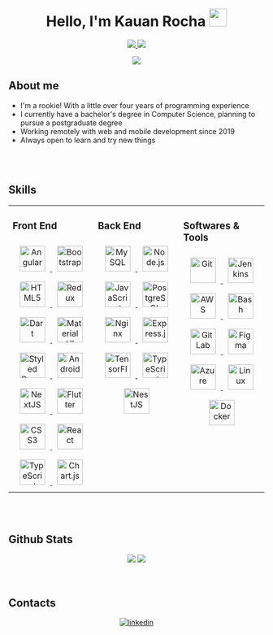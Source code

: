 <h1 align="center">
    Hello, I'm Kauan Rocha
    <img src="https://media.giphy.com/media/hvRJCLFzcasrR4ia7z/giphy.gif" width="35">
</h1>

<div align="center">
    <a href="https://github.com/KauanR/KauanR/blob/main/README.md" target="_blank">
        <img src="https://img.shields.io/badge/lang-en-red.svg"/>
    </a> 
    <a href="https://github.com/KauanR/KauanR/blob/main/README.pt-br.md" target="_blank">
        <img src="https://img.shields.io/badge/lang-pt--br-green.svg"/>
    </a>
</div>

<p align="center">
  <img src="https://readme-typing-svg.demolab.com?font=Ubuntu&weight=700&size=25&duration=2500&pause=500&color=DA6286&center=true&vCenter=true&multiline=true&width=600&height=120&lines=Web+and+Mobile+Developer;Bachelor+in+Computer+Science;Passionate+into+learning+new+things">
</p>


## About me
- I'm a rookie! With a little over four years of programming experience
- I currently have a bachelor's degree in Computer Science, planning to pursue a postgraduate degree
- Working remotely with web and mobile development since 2019
- Always open to learn and try new things

<br/> 
<br/> 

## Skills
<table>
<tr>
<td valign="top" width="33%">
    <h3>Front End</h3>
    <div align="center">  
        <a href="https://angular.io/" target="_blank">
            <img style="margin: 10px" src="https://profilinator.rishav.dev/skills-assets/angularjs-original.svg" alt="Angular" height="50" />
        </a>  
        <a href="https://getbootstrap.com/docs/3.4/javascript/" target="_blank">
            <img style="margin: 10px" src="https://profilinator.rishav.dev/skills-assets/bootstrap-plain.svg" alt="Bootstrap" height="50" />
        </a>  
        <a href="https://en.wikipedia.org/wiki/HTML5" target="_blank">
            <img style="margin: 10px" src="https://profilinator.rishav.dev/skills-assets/html5-original-wordmark.svg" alt="HTML5" height="50" />
        </a>  
        <a href="https://redux.js.org/" target="_blank">
            <img style="margin: 10px" src="https://profilinator.rishav.dev/skills-assets/redux-original.svg" alt="Redux" height="50" />
        </a>  
        <a href="https://dart.dev/" target="_blank">
            <img style="margin: 10px" src="https://profilinator.rishav.dev/skills-assets/dartlang-icon.svg" alt="Dart" height="50" />
        </a>  
        <a href="https://mui.com/" target="_blank">
            <img style="margin: 10px" src="https://profilinator.rishav.dev/skills-assets/mui.png" alt="Material UI" height="50" />
        </a>  
        <a href="https://styled-components.com/" target="_blank">
            <img style="margin: 10px" src="https://profilinator.rishav.dev/skills-assets/styled-components.png" alt="Styled Components" height="50" />
        </a>  
        <a href="https://www.android.com/intl/en_in/" target="_blank">
            <img style="margin: 10px" src="https://profilinator.rishav.dev/skills-assets/android-original-wordmark.svg" alt="Android" height="50" />
        </a>  
        <a href="https://nextjs.org/" target="_blank">
            <img style="margin: 10px" src="https://profilinator.rishav.dev/skills-assets/nextjs.png" alt="NextJS" height="50" />
        </a>  
        <a href="https://flutter.dev/" target="_blank">
            <img style="margin: 10px" src="https://profilinator.rishav.dev/skills-assets/flutterio-icon.svg" alt="Flutter" height="50" />
        </a>  
        <a href="https://www.w3schools.com/css/" target="_blank">
            <img style="margin: 10px" src="https://profilinator.rishav.dev/skills-assets/css3-original-wordmark.svg" alt="CSS3" height="50" />
        </a>  
        <a href="https://reactjs.org/" target="_blank">
            <img style="margin: 10px" src="https://profilinator.rishav.dev/skills-assets/react-original-wordmark.svg" alt="React" height="50" />
        </a>  
        <a href="https://www.typescriptlang.org/" target="_blank">
            <img style="margin: 10px" src="https://profilinator.rishav.dev/skills-assets/typescript-original.svg" alt="TypeScript" height="50" />
        </a>  
        <a href="https://www.chartjs.org/" target="_blank">
            <img style="margin: 10px" src="https://profilinator.rishav.dev/skills-assets/logo-title.svg" alt="Chart.js" height="50" />
        </a>  
    </div>
</td>

<td valign="top" width="33%">
    <h3>Back End</h3>  
    <div align="center">  
        <a href="https://www.mysql.com/" target="_blank">
            <img style="margin: 10px" src="https://profilinator.rishav.dev/skills-assets/mysql-original-wordmark.svg" alt="MySQL" height="50" />
        </a>  
        <a href="https://nodejs.org/" target="_blank">
            <img style="margin: 10px" src="https://profilinator.rishav.dev/skills-assets/nodejs-original-wordmark.svg" alt="Node.js" height="50" />
        </a>  
        <a href="https://www.javascript.com/" target="_blank">
            <img style="margin: 10px" src="https://profilinator.rishav.dev/skills-assets/javascript-original.svg" alt="JavaScript" height="50" />
        </a>  
        <a href="https://www.postgresql.org/" target="_blank">
            <img style="margin: 10px" src="https://profilinator.rishav.dev/skills-assets/postgresql-original-wordmark.svg" alt="PostgreSQL" height="50" />
        </a>  
        <a href="https://www.nginx.com/" target="_blank">
            <img style="margin: 10px" src="https://profilinator.rishav.dev/skills-assets/nginx-original.svg" alt="Nginx" height="50" />
        </a>  
        <a href="https://expressjs.com/" target="_blank">
            <img style="margin: 10px" src="https://profilinator.rishav.dev/skills-assets/express-original-wordmark.svg" alt="Express.js" height="50" />
        </a>  
        <a href="https://www.tensorflow.org/" target="_blank">
            <img style="margin: 10px" src="https://profilinator.rishav.dev/skills-assets/tensorflow-icon.svg" alt="TensorFlow" height="50" />
        </a>  
        <a href="https://www.typescriptlang.org/" target="_blank">
            <img style="margin: 10px" src="https://profilinator.rishav.dev/skills-assets/typescript-original.svg" alt="TypeScript" height="50" />
        </a>  
        <a href="https://nestjs.com/" target="_blank">
            <img style="margin: 10px" src="https://profilinator.rishav.dev/skills-assets/nestjs.svg" alt="NestJS" height="50" />
        </a>  
    </div>
</td>

<td valign="top" width="33%">
    <h3>Softwares & Tools</h3>
    <div align="center">  
        <a href="https://github.com/" target="_blank">
            <img style="margin: 10px" src="https://profilinator.rishav.dev/skills-assets/git-scm-icon.svg" alt="Git" height="50" />
        </a>  
        <a href="https://www.jenkins.io/" target="_blank">
            <img style="margin: 10px" src="https://profilinator.rishav.dev/skills-assets/jenkins-icon.svg" alt="Jenkins" height="50" />
        </a>  
        <a href="https://aws.amazon.com/" target="_blank">
            <img style="margin: 10px" src="https://profilinator.rishav.dev/skills-assets/amazonwebservices-original-wordmark.svg" alt="AWS" height="50" />
        </a>  
        <a href="https://www.gnu.org/software/bash/" target="_blank">
            <img style="margin: 10px" src="https://profilinator.rishav.dev/skills-assets/gnu_bash-icon.svg" alt="Bash" height="50" />
        </a>  
        <a href="https://about.gitlab.com/" target="_blank">
            <img style="margin: 10px" src="https://profilinator.rishav.dev/skills-assets/gitlab.svg" alt="GitLab" height="50" />
        </a>  
        <a href="https://www.figma.com/" target="_blank">
            <img style="margin: 10px" src="https://profilinator.rishav.dev/skills-assets/figma-icon.svg" alt="Figma" height="50" />
        </a>  
        <a href="https://azure.microsoft.com/en-in/" target="_blank">
            <img style="margin: 10px" src="https://profilinator.rishav.dev/skills-assets/microsoft_azure-icon.svg" alt="Azure" height="50" />
        </a>  
        <a href="https://www.linux.org/" target="_blank">
            <img style="margin: 10px" src="https://profilinator.rishav.dev/skills-assets/linux-original.svg" alt="Linux" height="50" />
        </a>  
        <a href="https://www.docker.com/" target="_blank">
            <img style="margin: 10px" src="https://profilinator.rishav.dev/skills-assets/docker-original-wordmark.svg" alt="Docker" height="50" />
        </a>  
    </div>
</td>
</tr>
</table>  

<br/> 
<br/> 

## Github Stats
<div align="center">
    <img src="https://github-readme-stats.vercel.app/api?username=kauanr&show_icons=true&theme=dracula&count_private=true&custom_title=Repositories%20Stats&line_height=20">
    <img src="https://github-readme-stats.vercel.app/api/top-langs?username=kauanr&layout=compact&theme=dracula"/>
</div>  

<br/> 
<br/> 

## Contacts
<div align="center">
    <a 
        href="https://www.linkedin.com/in/kauan-rocha-485441202/" 
        target="_blank"
    >
        <img 
            src="https://img.shields.io/badge/linkedin-%231E77B5.svg?&style=for-the-badge&logo=linkedin&logoColor=white"
            alt=linkedin 
            style="margin-bottom: 5px;" 
        />
    </a>  
</div> 

